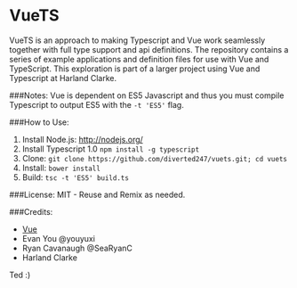 VueTS
=====

VueTS is an approach to making Typescript and Vue work seamlessly together with full type support and api definitions. The repository contains a series of example applications and definition files for use with Vue and TypeScript. This exploration is part of a larger project using Vue and Typescript at Harland Clarke.

###Notes:
Vue is dependent on ES5 Javascript and thus you must compile Typescript to output ES5 with the `-t 'ES5'` flag.

###How to Use:
 1. Install Node.js: http://nodejs.org/
 2. Install Typescript 1.0 `npm install -g typescript`
 3. Clone: `git clone https://github.com/diverted247/vuets.git; cd vuets`
 4. Install: `bower install`
 5. Build: `tsc -t 'ES5' build.ts`
 

###License:
MIT - Reuse and Remix as needed.

###Credits:
 * [Vue](http://vuejs.org/)
 * Evan You @youyuxi
 * Ryan Cavanaugh @SeaRyanC
 * Harland Clarke

Ted :)
